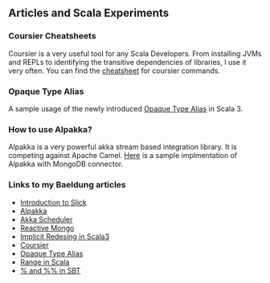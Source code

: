 ## Articles and Scala Experiments

### Coursier Cheatsheets

Coursier is a very useful tool for any Scala Developers. From installing JVMs and REPLs to identifying the transitive dependencies of libraries, I use it very often.
You can find the [cheatsheet](https://github.com/yadavan88/coursier-cheatsheets) for coursier commands. 

### Opaque Type Alias

A sample usage of the newly introduced [Opaque Type Alias](https://github.com/yadavan88/opaque-type-sample) in Scala 3.

### How to use Alpakka?

Alpakka is a very powerful akka stream based integration library. It is competing against Apache Camel. [Here](https://github.com/yadavan88/alpakka-mongo-sample) is a sample implmentation of Alpakka with MongoDB connector. 



### Links to my Baeldung articles 

- [Introduction to Slick](https://www.baeldung.com/scala/slick-intro)
- [Alpakka](https://www.baeldung.com/scala/alpakka-intro)
- [Akka Scheduler](https://www.baeldung.com/scala/akka-scheduler)
- [Reactive Mongo](https://www.baeldung.com/scala/mongo-reactive-intro)
- [Implicit Redesing in Scala3](https://www.baeldung.com/scala/scala-3-implicit-redesign)
- [Coursier](https://www.baeldung.com/scala/coursier-env-setup)
- [Opaque Type Alias](https://www.baeldung.com/scala/opaque-type-alias)
- [Range in Scala](https://www.baeldung.com/scala/range)
- [% and %% in SBT](https://www.baeldung.com/scala/percent-symbols-build-sbt)

